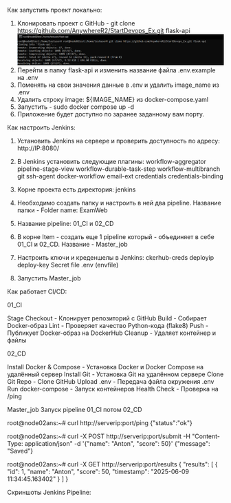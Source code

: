 Как запустить проект локально:
1. Клонировать проект с GitHub -  git clone https://github.com/AnywhereR2/StartDevops_Ex.git flask-api
![1](attach/1.png)
2. Перейти в папку flask-api и изменить название файла .env.example на .env
3. Поменять на свои значения данные в .env и удалить image_name из .env
4. Удалить строку image: ${IMAGE_NAME} из docker-compose.yaml
5. Запустить - sudo docker compose up -d
6. Приложение будет доступно по заранее заданному вам порту.


Как настроить Jenkins:
1. Установить Jenkins на сервере и проверить доступность по адресу: http://IP:8080/
2. В Jenkins установить следующие плагины:
workflow-aggregator
pipeline-stage-view
workflow-durable-task-step
workflow-multibranch
git
ssh-agent
docker-workflow
email-ext
credentials
credentials-binding


3. Корне проекта есть директория: jenkins
4. Необходимо создать папку и настроить в ней два pipeline. Название папки - Folder name: ExamWeb
5. Название pipeline: 01_CI и 02_CD
6. В корне Item - создать еще 1 pipeline который - объединяет в себе 01_CI и 02_CD. Название - Master_job
7. Настроить ключи и креденшелы в Jenkins:
ckerhub-creds
deployip
deploy-key
Secret file .env (envfile)


8. Запустить Master_job


Как работает CI/CD:


01_CI


Stage
Checkout - Клонирует репозиторий с GitHub
Build - Собирает Docker-образ
Lint - Проверяет качество Python-кода (flake8)
Push -  Публикует Docker-образ на DockerHub
Cleanup - Удаляет контейнер и файлы


02_CD


Install Docker & Compose -  Установка Docker и Docker Compose на удалённый сервер
Install Git -   Установка Git на удалённом сервере
Clone Git Repo - Clone GitHub
Upload .env -   Передача файла окружения .env
Run docker-compose - Запуск  контейнеров
Health Check - Проверка  на /ping


Master_job
Запуск pipeline 01_CI потом 02_CD


root@node02ans:~# curl http://serverip:port/ping
{"status":"ok"}


root@node02ans:~# curl -X POST http://serverip:port/submit -H "Content-Type: application/json" -d '{"name": "Anton", "score": 50}'
{"message": "Saved"}


root@node02ans:~# curl -X GET http://serverip:port/results
{
 "results": [
   {
     "id": 1,
     "name": "Anton",
     "score": 50,
     "timestamp": "2025-06-09 11:34:45.163402"
   }
 ]
}


Скриншоты Jenkins Pipeline:


